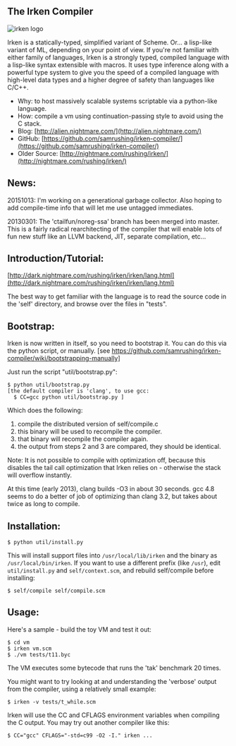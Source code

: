 The Irken Compiler
------------------

![irken logo](http://dark.nightmare.com/rushing/irken/irken/irken.svg "logo")

Irken is a statically-typed, simplified variant of Scheme.  Or... a
lisp-like variant of ML, depending on your point of view.  If you're
not familiar with either family of languages, Irken is a strongly
typed, compiled language with a lisp-like syntax extensible with
macros.  It uses type inference along with a powerful type system to
give you the speed of a compiled language with high-level data types
and a higher degree of safety than languages like C/C++.

* Why: to host massively scalable systems scriptable via a python-like language.
* How: compile a vm using continuation-passing style to avoid using the C stack.
* Blog:         [http://alien.nightmare.com/](http://alien.nightmare.com/)
* GitHub:       [https://github.com/samrushing/irken-compiler/](https://github.com/samrushing/irken-compiler/)
* Older Source: [http://nightmare.com/rushing/irken/](http://nightmare.com/rushing/irken/)

News:
-----

20151013: I'm working on a generational garbage collector.  Also
  hoping to add compile-time info that will let me use untagged
  immediates.

20130301: The 'ctailfun/noreg-ssa' branch has been merged into master.  This is
  a fairly radical rearchitecting of the compiler that will enable lots of fun
  new stuff like an LLVM backend, JIT, separate compilation, etc...


Introduction/Tutorial:
----------------------

  [http://dark.nightmare.com/rushing/irken/irken/lang.html](http://dark.nightmare.com/rushing/irken/irken/lang.html)

The best way to get familiar with the language is to read the source code in
the 'self' directory, and browse over the files in "tests".

Bootstrap:
----------

Irken is now written in itself, so you need to bootstrap it.  You can do this
via the python script, or manually.
[see https://github.com/samrushing/irken-compiler/wiki/bootstrapping-manually]

Just run the script "util/bootstrap.py":

    $ python util/bootstrap.py
    [the default compiler is 'clang', to use gcc:
      $ CC=gcc python util/bootstrap.py ]

Which does the following:

1. compile the distributed version of self/compile.c
2. this binary will be used to recompile the compiler.
3. that binary will recompile the compiler again.
4. the output from steps 2 and 3 are compared, they should be identical.

Note: It is not possible to compile with optimization off, because
this disables the tail call optimization that Irken relies on -
otherwise the stack will overflow instantly.

At this time (early 2013), clang builds -O3 in about 30 seconds.
gcc 4.8 seems to do a better of job of optimizing than clang 3.2, but
takes about twice as long to compile.

Installation:
-------------

    $ python util/install.py

This will install support files into `/usr/local/lib/irken` and the binary as `/usr/local/bin/irken`.
If you want to use a different prefix (like `/usr`), edit `util/install.py` and `self/context.scm`, and
rebuild self/compile before installing:

    $ self/compile self/compile.scm

Usage:
------

Here's a sample - build the toy VM and test it out:

    $ cd vm
    $ irken vm.scm
    $ ./vm tests/t11.byc

The VM executes some bytecode that runs the 'tak' benchmark 20 times.

You might want to try looking at and understanding the 'verbose' output from the compiler,
using a relatively small example:

    $ irken -v tests/t_while.scm

Irken will use the CC and CFLAGS environment variables when compiling the C output.  You may
try out another compiler like this:

    $ CC="gcc" CFLAGS="-std=c99 -O2 -I." irken ...

